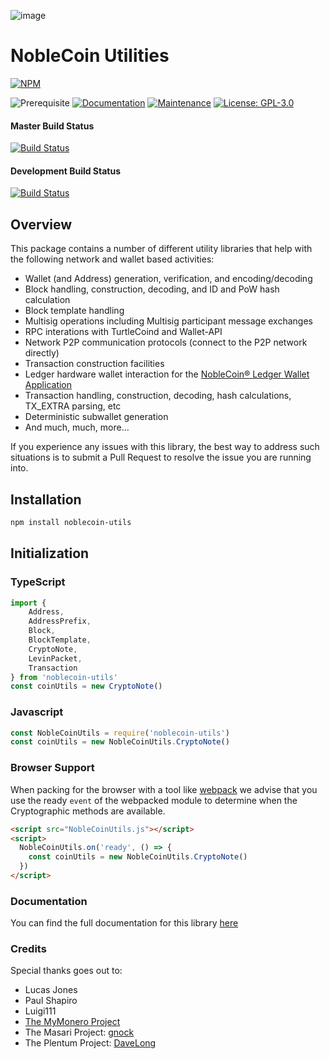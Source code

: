 ![image](https://avatars.githubusercontent.com/u/96786263?s=96&amp;v=4)

# NobleCoin Utilities

[![NPM](https://nodeico.herokuapp.com/noblecoin-utils.svg)](https://npmjs.com/package/noblecoin-utils)

![Prerequisite](https://img.shields.io/badge/node-%3E%3D10-blue.svg) [![Documentation](https://img.shields.io/badge/documentation-yes-brightgreen.svg)](https://utils.turtlecoin.dev) [![Maintenance](https://img.shields.io/badge/Maintained%3F-yes-green.svg)](https://github.com/turtlecoin/turtlecoin-utils/graphs/commit-activity) [![License: GPL-3.0](https://img.shields.io/badge/License-GPL--3.0-yellow.svg)](https://github.com/thenoblecoin/noblecoin-utils/blob/master/LICENSE)

#### Master Build Status
[![Build Status](https://github.com/thenoblecoin/noblecoin-utils/workflows/CI%20Build%20Tests/badge.svg?branch=master)](https://github.com/thenoblecoin/noblecoin-utils/actions)

#### Development Build Status
[![Build Status](https://github.com/thenoblecoin/noblecoin-utils/workflows/CI%20Build%20Tests/badge.svg?branch=development)](https://github.com/thenoblecoin/noblecoin-utils/actions)

## Overview
This package contains a number of different utility libraries that help with the following network and wallet based activities:

* Wallet (and Address) generation, verification, and encoding/decoding
* Block handling, construction, decoding, and ID and PoW hash calculation
* Block template handling
* Multisig operations including Multisig participant message exchanges
* RPC interations with TurtleCoind and Wallet-API
* Network P2P communication protocols (connect to the P2P network directly)
* Transaction construction facilities
* Ledger hardware wallet interaction for the [NobleCoin® Ledger Wallet Application](https://github.com/thenoblecoin/ledger-noblecoin-app)
* Transaction handling, construction, decoding, hash calculations, TX_EXTRA parsing, etc
* Deterministic subwallet generation
* And much, much, more...

If you experience any issues with this library, the best way to address such situations is to submit a Pull Request to resolve the issue you are running into.

## Installation

```bash
npm install noblecoin-utils
```

## Initialization

### TypeScript

```typescript
import {
    Address, 
    AddressPrefix, 
    Block, 
    BlockTemplate, 
    CryptoNote, 
    LevinPacket, 
    Transaction
} from 'noblecoin-utils'
const coinUtils = new CryptoNote()
```

### Javascript

```javascript
const NobleCoinUtils = require('noblecoin-utils')
const coinUtils = new NobleCoinUtils.CryptoNote()
```

### Browser Support

When packing for the browser with a tool like [webpack](https://webpack.js.org/) we advise that you use the ready `event` of the webpacked module to determine when the Cryptographic methods are available.

```html
<script src="NobleCoinUtils.js"></script>
<script>
  NobleCoinUtils.on('ready', () => {
    const coinUtils = new NobleCoinUtils.CryptoNote()
  })
</script>
```

### Documentation

You can find the full documentation for this library [here](https://utils.noblecoin.dev)

### Credits

Special thanks goes out to:

* Lucas Jones
* Paul Shapiro
* Luigi111
* [The MyMonero Project](https://github.com/mymonero/mymonero-app-js)
* The Masari Project: [gnock](https://github.com/gnock)
* The Plentum Project: [DaveLong](https://github.com/DaveLong)
